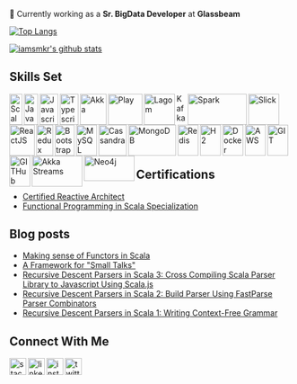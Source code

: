 🔭 Currently working as a **Sr. BigData Developer** at **Glassbeam**

<!--
**iamsmkr/iamsmkr** is a ✨ _special_ ✨ repository because its `README.md` (this file) appears on your GitHub profile.

Here are some ideas to get you started:

- 🔭 I’m currently working on ...
- 🌱 I’m currently learning ...
- 👯 I’m looking to collaborate on ...
- 🤔 I’m looking for help with ...
- 💬 Ask me about ...
- 📫 How to reach me: ...
- 😄 Pronouns: ...
- ⚡ Fun fact: ...
-->

[![Top Langs](https://github-readme-stats.vercel.app/api/top-langs/?username=iamsmkr&layout=compact)](https://github.com/anuraghazra/github-readme-stats) 

[![iamsmkr's github stats](https://github-readme-stats.vercel.app/api?username=iamsmkr&show_icons=true&count_private=true)](https://github.com/anuraghazra/github-readme-stats)

## Skills Set
[<img align="left" alt="Scala" width="23px" height="55px" src="https://cdn.svgporn.com/logos/scala.svg" />](https://www.scala-lang.org/) 
[<img align="left" alt="Java" width="25px" height="55px" src="https://cdn.svgporn.com/logos/java.svg" />](https://www.java.com/en/)
[<img align="left" alt="Javascript" width="33px" height="55px" src="https://cdn.svgporn.com/logos/javascript.svg" />](https://developer.mozilla.org/en-US/docs/Web/JavaScript)
[<img align="left" alt="Typescript" width="33px" height="55px" src="https://cdn.svgporn.com/logos/typescript-icon.svg" />](https://www.typescriptlang.org/)
[<img align="left" alt="Akka" width="47px" height="55px" src="https://cdn.svgporn.com/logos/akka.svg" />](https://akka.io/)
[<img align="left" alt="Play" width="61px" height="55px" src="https://cdn.svgporn.com/logos/play.svg" />](https://www.playframework.com/)
[<img align="left" alt="Lagom" width="55px" height="55px" src="https://img.stackshare.io/service/9363/thumb_retina__S_jYodc_400x400.jpg" />](https://www.lagomframework.com/)
[<img align="left" alt="Kafka" width="17px" height="55px" src="https://cdn.svgporn.com/logos/kafka-icon.svg" />](https://kafka.apache.org/)
[<img align="left" alt="Spark" width="105px" height="55px" src="https://miro.medium.com/max/700/1*D6i-SgoxWg3U5yQ_4vJRmg.png" />](https://spark.apache.org/)
[<img align="left" alt="Slick" width="55px" height="55px" src="https://i.kinja-img.com/gawker-media/image/upload/c_fill,f_auto,fl_progressive,g_center,h_675,pg_1,q_80,w_1200/18wbqaoo99kmopng.png" />](http://scala-slick.org/)
[<img align="left" alt="ReactJS" width="45px" height="55px" src="https://cdn.svgporn.com/logos/react.svg" />](https://reactjs.org/)
[<img align="left" alt="Redux" width="30px" height="55px" src="https://cdn.svgporn.com/logos/redux.svg" />](https://redux.js.org/)
[<img align="left" alt="Bootstrap" width="35px" height="55px" src="https://cdn.svgporn.com/logos/bootstrap.svg" />](https://getbootstrap.com/)
[<img align="left" alt="MySQL" width="37px" height="55px" src="https://cdn.svgporn.com/logos/mysql.svg" />](https://www.mysql.com/)
[<img align="left" alt="Cassandra" width="50px" height="55px" src="https://cdn.svgporn.com/logos/cassandra.svg" />](https://cassandra.apache.org/)
[<img align="left" alt="MongoDB" width="85px" height="55px" src="https://cdn.svgporn.com/logos/mongodb.svg" />](https://www.mongodb.com/)
[<img align="left" alt="Redis" width="37px" height="55px" src="https://cdn.svgporn.com/logos/redis.svg" />](https://redis.io/)
[<img align="left" alt="H2" width="37px" height="55px" src="https://www.h2database.com/html/images/db-64-t.png" />](https://www.h2database.com/html/main.html)
[<img align="left" alt="Docker" width="37px" height="55px" src="https://cdn.svgporn.com/logos/docker-icon.svg" />](https://www.docker.com/)
[<img align="left" alt="AWS" width="37px" height="55px" src="https://cdn.svgporn.com/logos/aws.svg" />](https://aws.amazon.com/)
[<img align="left" alt="GIT" width="37px" height="55px" src="https://cdn.svgporn.com/logos/git-icon.svg" />](https://git-scm.com/)
[<img align="left" alt="GITHub" width="37px" height="55px" src="https://cdn.svgporn.com/logos/github-icon.svg" />](https://github.com/)
[<img align="left" alt="Akka Streams" width="90px" height="55px" src="https://i.postimg.cc/63tN9y2x/akka-streams-png.png" />](https://doc.akka.io/docs/akka/current/stream/index.html)
[<img align="left" alt="Neo4j" width="90px" height="45px" src="https://www.hitdatanow.com/img/banners/neo4j_logo.png" />](https://neo4j.com/)

<br></br>
<br></br>
<br></br>

## Certifications

- [Certified Reactive Architect](https://certification.mettl.com/lightbend/applicant/result/download-certificate?key=eK0d0i9D25CV30Nb56GxRA%3D%3D)
- [Functional Programming in Scala Specialization](https://coursera.org/share/1026d76c1f96d649eaf3375fb5f6eec6)

## Blog posts
<!-- BLOG-POST-LIST:START -->
- [Making sense of Functors in Scala](http://www.shivamkapoor.com/blogs/technology/2021/06/04/making-sense-of-functors-in-scala/)
- [A Framework for "Small Talks"](http://www.shivamkapoor.com/blogs/technology/2021/04/24/a-framework-for-small-talks/)
- [Recursive Descent Parsers in Scala 3: Cross Compiling Scala Parser Library to Javascript Using Scala.js](http://www.shivamkapoor.com/blogs/technology/2020/12/07/recursive-descent-parsers-in-scala-3-cross-compiling-scala-parser-library-to-javascript-using-scala-js/)
- [Recursive Descent Parsers in Scala 2: Build Parser Using FastParse Parser Combinators](http://www.shivamkapoor.com/blogs/technology/2020/08/11/recursive-descent-parsers-in-scala-2-build-parser-using-fastparse-parser-combinators/)
- [Recursive Descent Parsers in Scala 1: Writing Context-Free Grammar](http://www.shivamkapoor.com/blogs/technology/2020/06/03/recursive-descent-parsers-in-scala-1-writing-context-free-grammar/)
<!-- BLOG-POST-LIST:END -->

## Connect With Me

[<img align="left" alt="stackoverflow" width="30px" height="30px" src="https://image.flaticon.com/icons/svg/2111/2111628.svg" />](https://stackoverflow.com/users/1879109/iamsmkr)
[<img align="left" alt="linkedin" width="30px" height="30px" src="https://image.flaticon.com/icons/svg/174/174857.svg" />](https://www.linkedin.com/in/iamsmkr)
[<img align="left" alt="instagram" width="30px" height="30px" src="https://image.flaticon.com/icons/svg/174/174855.svg" />](https://www.instagram.com/iamsmkr/)
[<img align="left" alt="twitter" width="30px" height="30px" src="https://image.flaticon.com/icons/svg/889/889147.svg" />](https://twitter.com/iamsmkr)
